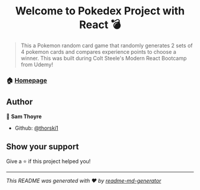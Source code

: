 <h1 align="center">Welcome to Pokedex Project with React 💣</h1>
<p>
</p>

> This a Pokemon random card game that randomly generates 2 sets of 4 pokemon cards and compares experience points to choose a winner. This was built during Colt Steele's Modern React Bootcamp from Udemy!

### 🏠 [Homepage](https://loving-lewin-36dede.netlify.com)

## Author

👤 **Sam Thoyre**

* Github: [@thorski1](https://github.com/thorski1)

## Show your support

Give a ⭐️ if this project helped you!

***
_This README was generated with ❤️ by [readme-md-generator](https://github.com/kefranabg/readme-md-generator)_
